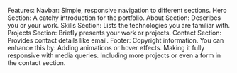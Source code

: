 Features:
Navbar: Simple, responsive navigation to different sections.
Hero Section: A catchy introduction for the portfolio.
About Section: Describes you or your work.
Skills Section: Lists the technologies you are familiar with.
Projects Section: Briefly presents your work or projects.
Contact Section: Provides contact details like email.
Footer: Copyright information.
You can enhance this by:
Adding animations or hover effects.
Making it fully responsive with media queries.
Including more projects or even a form in the contact section.